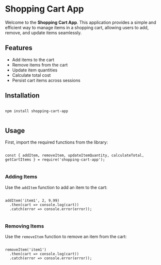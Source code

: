 # Shopping Cart App

<p>Welcome to the <strong>Shopping Cart App</strong>. This application provides a simple and efficient way to manage items in a shopping cart, allowing users to add, remove, and update items seamlessly.</p>

## Features

<ul>
  <li>Add items to the cart</li>
  <li>Remove items from the cart</li>
  <li>Update item quantities</li>
  <li>Calculate total cost</li>
  <li>Persist cart items across sessions</li>
</ul>

## Installation

<pre>
<code>
npm install shopping-cart-app
</code>
</pre>

## Usage

<p>First, import the required functions from the library:</p>

<pre>
<code>
const { addItem, removeItem, updateItemQuantity, calculateTotal, getCartItems } = require('shopping-cart-app');
</code>
</pre>

### Adding Items

<p>Use the <code>addItem</code> function to add an item to the cart:</p>

<pre>
<code>
addItem('item1', 2, 9.99)
  .then(cart => console.log(cart))
  .catch(error => console.error(error));
</code>
</pre>

### Removing Items

<p>Use the <code>removeItem</code> function to remove an item from the cart:</p>

<pre>
<code>
removeItem('item1')
  .then(cart => console.log(cart))
  .catch(error => console.error(error));
</code>
</pre>
